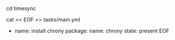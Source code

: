 cd timesync

cat << EOF >> tasks/main.yml
- name: install chrony
  package:
    name: chrony
    state: present
EOF
